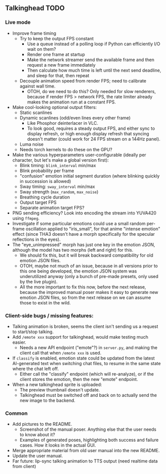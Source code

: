 ## Talkinghead TODO

### Live mode

- Improve frame timing
  - Try to keep the output FPS constant
    - Use a queue instead of a polling loop if Python can efficiently I/O wait on them?
    - Render one frame at startup
    - Make the network streamer send the available frame and then request a new frame immediately
    - Then calculate how much time is left until the next send deadline, and sleep for that, then repeat
  - Decouple animation speed from render FPS; need to calibrate against wall time.
    - OTOH, do we need to do this? Only needed for slow renderers, because if render FPS > network FPS,
      the rate limiter already makes the animation run at a constant FPS.
- Make cool-looking optional output filters:
  - Static scanlines
  - Dynamic scanlines (odd/even lines every other frame)
    - Like Phosphor deinterlacer in VLC.
    - To look good, requires a steady output FPS, and either sync to display refresh, or high enough
      display refresh that syncing doesn't matter (could work for 24 FPS stream on a 144Hz panel).
  - Luma noise
  - Needs torch kernels to do these on the GPU?
- Make the various hyperparameters user-configurable (ideally per character, but let's make a global version first):
  - Blink timing: `blink_interval` min/max
  - Blink probability per frame
  - "confusion" emotion initial segment duration (where blinking quickly in succession is allowed)
  - Sway timing: `sway_interval` min/max
  - Sway strength (`max_random`, `max_noise`)
  - Breathing cycle duration
  - Output target FPS
  - Separate animation target FPS?
- PNG sending efficiency? Look into encoding the stream into YUVA420 using `ffmpeg`.
- Investigate if some particular emotions could use a small random per-frame oscillation applied to "iris_small",
  for that anime "intense emotion" effect (since THA3 doesn't have a morph specifically for the specular reflections in the eyes).
- The "eye_unimpressed" morph has just one key in the emotion JSON, although the model has two morphs (left and right) for this.
  - We should fix this, but it will break backward compatibility for old emotion JSON files.
  - OTOH, maybe not much of an issue, because in all versions prior to this one being developed, the emotion JSON system
    was underutilized anyway (only a bunch of pre-made presets, only used by the live plugin).
  - All the more important to fix this now, before the next release, because the improved manual poser makes it easy to
    generate new emotion JSON files, so from the next release on we can assume those to exist in the wild.

### Client-side bugs / missing features:

- Talking animation is broken, seems the client isn't sending us a request to start/stop talking.
- Add `/emote xxx` support for talkinghead, would make testing much easier.
  - Needs a new API endpoint ("emote"?) in `server.py`, and making the client call that when `/emote xxx` is used.
- If `classify` is enabled, emotion state could be updated from the latest AI-generated text
  when switching chat files, to resume in the same state where the chat left off.
  - Either call the "classify" endpoint (which will re-analyze), or if the client stores the emotion,
    then the new "emote" endpoint.
- When a new talkinghead sprite is uploaded:
  - The preview thumbnail doesn't update.
  - Talkinghead must be switched off and back on to actually send the new image to the backend.

### Common

- Add pictures to the README.
  - Screenshot of the manual poser. Anything else that the user needs to know about it?
  - Examples of generated poses, highlighting both success and failure cases. How it looks in the actual GUI.
- Merge appropriate material from old user manual into the new README.
- Update the user manual.
- Far future: lip-sync talking animation to TTS output (need realtime data from client)
